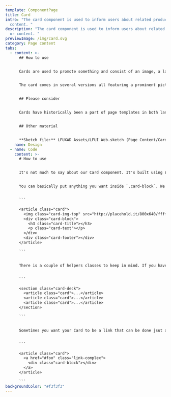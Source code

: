 ```yaml
---
template: ComponentPage
title: Card
intro: "The card component is used to inform users about related products or
  content. "
description: "The card component is used to inform users about related products
  or content. "
previewImage: /img/card.svg
category: Page content
tabs:
  - content: >-
      ## How to use


      Cards are used to promote something and consist of an image, a label, date stamp and some text. Cards are typically placed at the bottom of a page to displaying informational or promotional content to users.


      The card comes in several versions all featuring a prominent picture at the top followed by a heading and short text. They all feature a date stamp, but its placement varies between designs (in some implementations the date stamp is replaced by a label such as “Erbjudande” or “Just nu”, but they aren’t part of LFUI).


      ## Please consider


      Cards have historically been a part of page templates in both lansforsakringar.se and Mina sidor, but their future usage is under consideration as page templates are being redesigned so please check if the component still should be used before using it!


      ## Other material


      **Sketch file:** LFUXAD Assets/LFUI Web.sketch (Page Content/Card)
    name: Design
  - name: Code
    content: >-
      # How to use


      It's not much to say about our Card component. It's built using Bootstrap's card component. Please see [Bootstrap card](https://getbootstrap.com/docs/4.0/components/card/) for full details on this use of the component. 


      You can basically put anything you want inside `.card-block`. We do have some classes to help you with the styling, `.card-title` will give you the heading look, you can use  `.card-text` if you don't want the text to fill the card's width( it has a max-width on it).  


      ```

      <article class="card">
        <img class="card-img-top" src="http://placehold.it/800x640/ffffff" alt="Card image cap">
        <div class="card-block">
          <h3 class="card-title"></h3>
          <p class="card-text"></p>
        </div>
        <div class="card-footer"></div>
      </article>

      ```


      There is a couple of helpers classes to keep in mind. If you have cards in a row and you want them to have equal height you can wrap them with `.card-deck` 


      ```

      <section class="card-deck">
        <article class="card">...</article>
        <article class="card">...</article>
        <article class="card">...</article>
      </section>

      ```


      Sometimes you want your Card to be a link that can be done jsut adding a link inside your card with the class `.link-complex`.


      ```

      <article class="card">
        <a href="#foo" class="link-complex">
          <div class="card-block"></div>
        </a>
      </article>

      ```
backgroundColor: "#f3f3f3"
---
```

